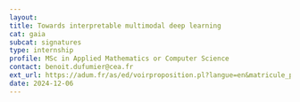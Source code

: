 ```yaml
---
layout:
title: Towards interpretable multimodal deep learning
cat: gaia
subcat: signatures
type: internship
profile: MSc in Applied Mathematics or Computer Science
contact: benoit.dufumier@cea.fr
ext_url: https://adum.fr/as/ed/voirproposition.pl?langue=en&matricule_prop=59492&site=PSaclay
date: 2024-12-06
---
```

